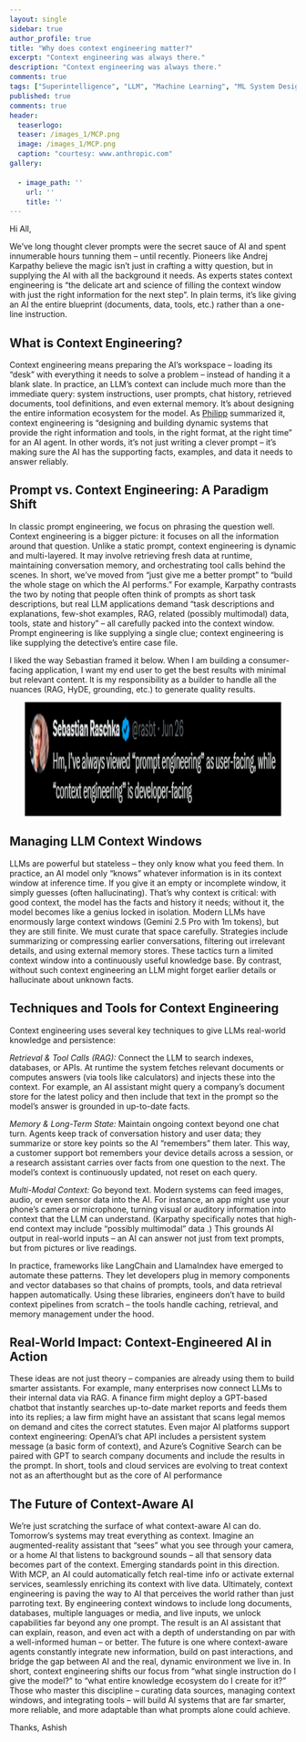 ```yaml
---
layout: single
sidebar: true
author_profile: true
title: "Why does context engineering matter?"
excerpt: "Context engineering was always there."
description: "Context engineering was always there."
comments: true
tags: ["Superintelligence", "LLM", "Machine Learning", "ML System Design"]
published: true
comments: true
header:
  teaserlogo:
  teaser: /images_1/MCP.png
  image: /images_1/MCP.png
  caption: "courtesy: www.anthropic.com"
gallery:

  - image_path: ''
    url: ''
    title: ''
---
```

Hi All,

We’ve long thought clever prompts were the secret sauce of AI and spent innumerable hours tunning them – until recently. Pioneers like Andrej Karpathy believe the magic isn’t just in crafting a witty question, but in supplying the AI with all the background it needs. As experts states context engineering is “the delicate art and science of filling the context window with just the right information for the next step”. In plain terms, it’s like giving an AI the entire blueprint (documents, data, tools, etc.) rather than a one-line instruction. 

## What is Context Engineering?
Context engineering means preparing the AI’s workspace – loading its “desk” with everything it needs to solve a problem – instead of handing it a blank slate. In practice, an LLM’s context can include much more than the immediate query: system instructions, user prompts, chat history, retrieved documents, tool definitions, and even external memory. It’s about designing the entire information ecosystem for the model. As [Philipp](https://www.philschmid.de/context-engineering) summarized it, context engineering is “designing and building dynamic systems that provide the right information and tools, in the right format, at the right time” for an AI agent. In other words, it’s not just writing a clever prompt – it’s making sure the AI has the supporting facts, examples, and data it needs to answer reliably.

## Prompt vs. Context Engineering: A Paradigm Shift
In classic prompt engineering, we focus on phrasing the question well. Context engineering is a bigger picture: it focuses on all the information around that question. Unlike a static prompt, context engineering is dynamic and multi-layered. It may involve retrieving fresh data at runtime, maintaining conversation memory, and orchestrating tool calls behind the scenes. In short, we’ve moved from “just give me a better prompt” to “build the whole stage on which the AI performs.” For example, Karpathy contrasts the two by noting that people often think of prompts as short task descriptions, but real LLM applications demand “task descriptions and explanations, few-shot examples, RAG, related (possibly multimodal) data, tools, state and history” – all carefully packed into the context window. Prompt engineering is like supplying a single clue; context engineering is like supplying the detective’s entire case file.

I liked the way Sebastian framed it below. When I am building a consumer-facing application, I want my end user to get the best results with minimal but relevant content. It is my responsibility as a builder to handle all the nuances (RAG, HyDE, grounding, etc.) to generate quality results.

<p align="center">
  <img width="450" height="200" src="/images_1/context1.PNG">
</p>

## Managing LLM Context Windows
LLMs are powerful but stateless – they only know what you feed them. In practice, an AI model only “knows” whatever information is in its context window at inference time. If you give it an empty or incomplete window, it simply guesses (often hallucinating). That’s why context is critical: with good context, the model has the facts and history it needs; without it, the model becomes like a genius locked in isolation. Modern LLMs have enormously large context windows (Gemini 2.5 Pro with 1m tokens), but they are still finite. We must curate that space carefully. Strategies include summarizing or compressing earlier conversations, filtering out irrelevant details, and using external memory stores. These tactics turn a limited context window into a continuously useful knowledge base. By contrast, without such context engineering an LLM might forget earlier details or hallucinate about unknown facts.

## Techniques and Tools for Context Engineering
Context engineering uses several key techniques to give LLMs real-world knowledge and persistence:

*Retrieval & Tool Calls (RAG):* Connect the LLM to search indexes, databases, or APIs. At runtime the system fetches relevant documents or computes answers (via tools like calculators) and injects these into the context. For example, an AI assistant might query a company’s document store for the latest policy and then include that text in the prompt so the model’s answer is grounded in up-to-date facts. 

*Memory & Long-Term State:* Maintain ongoing context beyond one chat turn. Agents keep track of conversation history and user data; they summarize or store key points so the AI “remembers” them later. This way, a customer support bot remembers your device details across a session, or a research assistant carries over facts from one question to the next. The model’s context is continuously updated, not reset on each query.

*Multi-Modal Context:* Go beyond text. Modern systems can feed images, audio, or even sensor data into the AI. For instance, an app might use your phone’s camera or microphone, turning visual or auditory information into context that the LLM can understand. (Karpathy specifically notes that high-end context may include “possibly multimodal” data
.) This grounds AI output in real-world inputs – an AI can answer not just from text prompts, but from pictures or live readings.

In practice, frameworks like LangChain and LlamaIndex have emerged to automate these patterns. They let developers plug in memory components and vector databases so that chains of prompts, tools, and data retrieval happen automatically. Using these libraries, engineers don’t have to build context pipelines from scratch – the tools handle caching, retrieval, and memory management under the hood.

## Real-World Impact: Context-Engineered AI in Action
These ideas are not just theory – companies are already using them to build smarter assistants. For example, many enterprises now connect LLMs to their internal data via RAG. A finance firm might deploy a GPT-based chatbot that instantly searches up-to-date market reports and feeds them into its replies; a law firm might have an assistant that scans legal memos on demand and cites the correct statutes. Even major AI platforms support context engineering: OpenAI’s chat API includes a persistent system message (a basic form of context), and Azure’s Cognitive Search can be paired with GPT to search company documents and include the results in the prompt. In short, tools and cloud services are evolving to treat context not as an afterthought but as the core of AI performance

## The Future of Context-Aware AI
We’re just scratching the surface of what context-aware AI can do. Tomorrow’s systems may treat everything as context. Imagine an augmented-reality assistant that “sees” what you see through your camera, or a home AI that listens to background sounds – all that sensory data becomes part of the context. Emerging standards point in this direction. With MCP, an AI could automatically fetch real-time info or activate external services, seamlessly enriching its context with live data. Ultimately, context engineering is paving the way to AI that perceives the world rather than just parroting text. By engineering context windows to include long documents, databases, multiple languages or media, and live inputs, we unlock capabilities far beyond any one prompt. The result is an AI assistant that can explain, reason, and even act with a depth of understanding on par with a well-informed human – or better. The future is one where context-aware agents constantly integrate new information, build on past interactions, and bridge the gap between AI and the real, dynamic environment we live in. In short, context engineering shifts our focus from “what single instruction do I give the model?” to “what entire knowledge ecosystem do I create for it?” Those who master this discipline – curating data sources, managing context windows, and integrating tools – will build AI systems that are far smarter, more reliable, and more adaptable than what prompts alone could achieve.

Thanks,
Ashish
